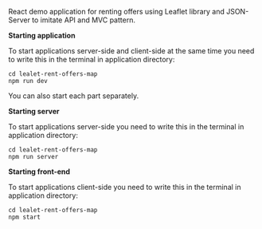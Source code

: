  React demo application for renting offers using Leaflet library and JSON-Server to imitate API and MVC pattern.

**Starting application**

 To start applications server-side and client-side at the same time you need to write this in the terminal in application directory:
```
cd lealet-rent-offers-map
npm run dev
```
 You can also start each part separately.

**Starting server**

 To start applications server-side you need to write this in the terminal in application directory:
```
cd lealet-rent-offers-map
npm run server
```

**Starting front-end**

 To start applications client-side you need to write this in the terminal in application directory:
```
cd lealet-rent-offers-map
npm start
```